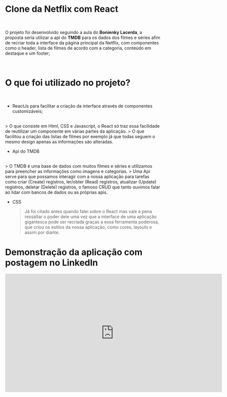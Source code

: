 # Clone da Netflix com React

</br>

O projeto foi desenvolvido seguindo a aula do **Bonienky Lacerda**, a proposta seria utilizar a api do **TMDB** para os dados dos filmes e séries afim de recriar toda a interface da página principal da Netflix, com componentes como o header, lista de filmes de acordo com a categoria, conteúdo em destaque e um footer;

</br>

# O que foi utilizado no projeto?

</br>

- ReactJs para facilitar a criação da interface através de componentes customizáveis;
</br>
 > O que consiste em Html, CSS e Javascript, o React só traz essa facilidade de reutilizar um componente em várias partes da aplicação.
 > O que facilitou a criação das listas de filmes por exemplo já que todas seguem o mesmo design apenas as informações são alteradas.
</br>

- Api do TMDB
</br>
	> O TMDB é uma base de dados com muitos filmes e séries e utilizamos para preencher as informações como imagens e categorias.
	> Uma Api serve para que possamos interagir com a nossa aplicação para tarefas como criar (Create) registros, ler/obter (Read) registros, atualizar (Update) registros, deletar (Delete) registros, o famoso CRUD que tanto ouvimos falar ao lidar com bancos de dados ou as próprias apis.
	
</br>

- CSS
	> Já foi citado antes quando falei sobre o React mas vale a pena ressaltar o poder dele uma vez que a interface de uma aplicação gigantesca pode ser recriada graças a essa ferramenta poderosa, que criou os estilos da nossa aplicação, como cores, layouts e assim por diante.

# Demonstração da aplicação com postagem no LinkedIn

<iframe src="https://www.linkedin.com/embed/feed/update/urn:li:ugcPost:6706987924308684800?compact=1" height="384" width="704" frameborder="0" allowfullscreen="" title="Publicação incorporada"></iframe>
